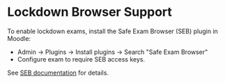 # Lockdown Browser Support

To enable lockdown exams, install the Safe Exam Browser (SEB) plugin in Moodle:
- Admin → Plugins → Install plugins → Search "Safe Exam Browser"
- Configure exam to require SEB access keys.

See [SEB documentation](https://safeexambrowser.org/) for details.